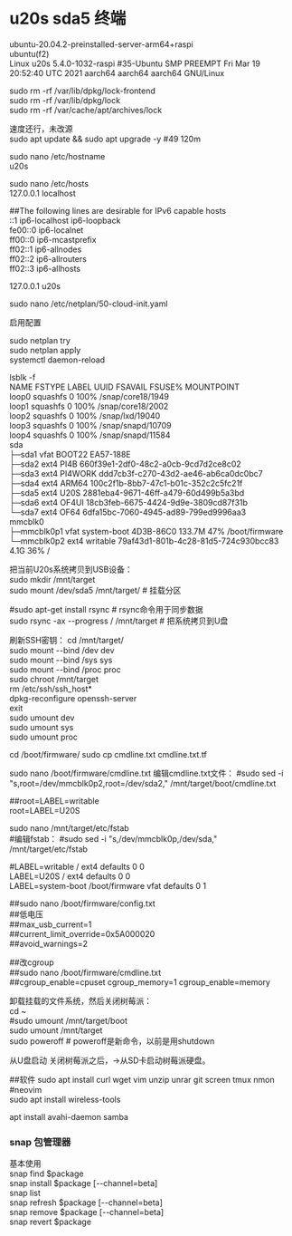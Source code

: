 # u20s sda5 终端
ubuntu-20.04.2-preinstalled-server-arm64+raspi  
ubuntu(f2)  
Linux u20s 5.4.0-1032-raspi #35-Ubuntu SMP PREEMPT Fri Mar 19 20:52:40 UTC 2021 aarch64 aarch64 aarch64 GNU/Linux  

sudo rm -rf /var/lib/dpkg/lock-frontend  
sudo rm -rf /var/lib/dpkg/lock  
sudo rm -rf /var/cache/apt/archives/lock  

速度还行，未改源  
sudo apt update && sudo apt upgrade -y    #49 120m  
  

  
sudo nano /etc/hostname  
u20s  
  
sudo nano /etc/hosts  
127.0.0.1 localhost  

##The following lines are desirable for IPv6 capable hosts   
::1 ip6-localhost ip6-loopback  
fe00::0 ip6-localnet  
ff00::0 ip6-mcastprefix  
ff02::1 ip6-allnodes  
ff02::2 ip6-allrouters  
ff02::3 ip6-allhosts  
  
127.0.0.1 u20s  
  
sudo nano /etc/netplan/50-cloud-init.yaml

启用配置

sudo netplan try  
sudo netplan apply  
systemctl daemon-reload  

lsblk -f  
NAME        FSTYPE   LABEL       UUID                                 FSAVAIL FSUSE% MOUNTPOINT  
loop0       squashfs                                                        0   100% /snap/core18/1949  
loop1       squashfs                                                        0   100% /snap/core18/2002  
loop2       squashfs                                                        0   100% /snap/lxd/19040  
loop3       squashfs                                                        0   100% /snap/snapd/10709  
loop4       squashfs                                                        0   100% /snap/snapd/11584  
sda                                                                                    
├─sda1      vfat     BOOT22      EA57-188E                                           
├─sda2      ext4     PI4B        660f39e1-2df0-48c2-a0cb-9cd7d2ce8c02                
├─sda3      ext4     PI4WORK     ddd7cb3f-c270-43d2-ae46-ab6ca0dc0bc7                
├─sda4      ext4     ARM64       100c2f1b-8bb7-47c1-b01c-352c2c5fc21f                
├─sda5      ext4     U20S        2881eba4-9671-46ff-a479-60d499b5a3bd                
├─sda6      ext4     OF4UI       18cb3feb-6675-4424-9d9e-3809cd87f31b                
└─sda7      ext4     OF64        6dfa15bc-7060-4945-ad89-799ed9996aa3                
mmcblk0                                                                              
├─mmcblk0p1 vfat     system-boot 4D3B-86C0                             133.7M    47% /boot/firmware 
└─mmcblk0p2 ext4     writable    79af43d1-801b-4c28-81d5-724c930bcc83    4.1G    36% / 



把当前U20s系统拷贝到USB设备：  
sudo mkdir /mnt/target  
sudo mount /dev/sda5 /mnt/target/  # 挂载分区  
  
#sudo apt-get install rsync   # rsync命令用于同步数据  
sudo rsync -ax --progress / /mnt/target   # 把系统拷贝到U盘  
  
刷新SSH密钥： 
cd /mnt/target/  
sudo mount --bind /dev dev  
sudo mount --bind /sys sys  
sudo mount --bind /proc proc  
sudo chroot /mnt/target  
rm /etc/ssh/ssh_host*  
dpkg-reconfigure openssh-server  
exit  
sudo umount dev  
sudo umount sys  
sudo umount proc  


cd /boot/firmware/
sudo cp cmdline.txt cmdline.txt.tf

sudo nano /boot/firmware/cmdline.txt 
编辑cmdline.txt文件：
#sudo sed -i "s,root=/dev/mmcblk0p2,root=/dev/sda2," /mnt/target/boot/cmdline.txt  
  
##root=LABEL=writable   
root=LABEL=U20S  

sudo nano /mnt/target/etc/fstab  
#编辑fstab： 
#sudo sed -i "s,/dev/mmcblk0p,/dev/sda," /mnt/target/etc/fstab  
  
#LABEL=writable /        ext4   defaults        0 0  
LABEL=U20S /        ext4   defaults        0 0  
LABEL=system-boot       /boot/firmware  vfat    defaults        0       1  
  
  
##sudo nano /boot/firmware/config.txt    
##低电压  
##max_usb_current=1  
##current_limit_override=0x5A000020  
##avoid_warnings=2  
  
##改cgroup  
##sudo nano /boot/firmware/cmdline.txt   
##cgroup_enable=cpuset cgroup_memory=1 cgroup_enable=memory  

  
卸载挂载的文件系统，然后关闭树莓派：  
cd ~  
#sudo umount /mnt/target/boot  
sudo umount /mnt/target  
sudo poweroff   # poweroff是新命令，以前是用shutdown  
  
从U盘启动   关闭树莓派之后，->从SD卡启动树莓派硬盘。  


##软件
sudo apt install curl wget vim  unzip unrar git screen tmux nmon  
#neovim  
sudo apt install wireless-tools 

apt install avahi-daemon samba 
  
### snap 包管理器  
基本使用  
snap find $package  
snap install $package [--channel=beta]  
snap list  
snap refresh $package [--channel=beta]  
snap remove $package [--channel=beta]  
snap revert $package  

